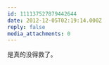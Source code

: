 ```yaml
---
id: 111137527879442644
date: 2012-12-05T02:19:14.000Z
reply: false
media_attachments: 0
---
```


是真的没得救了。

